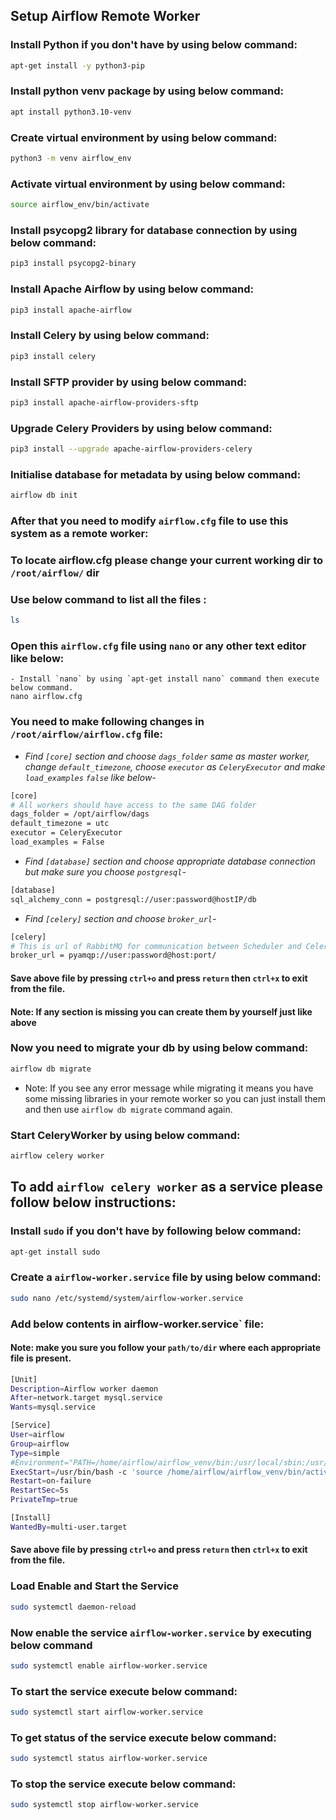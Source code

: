 ## Setup Airflow Remote Worker

### Install Python if you don't have by using below command:
```bash
apt-get install -y python3-pip
```

### Install python venv package by using below command:
```bash
apt install python3.10-venv
```

### Create virtual environment by using below command:
```bash
python3 -m venv airflow_env
```

### Activate virtual environment by using below command:
```bash
source airflow_env/bin/activate
```

### Install psycopg2 library for database connection by using below command:
```bash
pip3 install psycopg2-binary
```

### Install Apache Airflow by using below command:
```bash
pip3 install apache-airflow
```

### Install Celery by using below command:
```bash
pip3 install celery
```

### Install SFTP provider by using below command:
```bash
pip3 install apache-airflow-providers-sftp
```

### Upgrade Celery Providers by using below command: 
```bash
pip3 install --upgrade apache-airflow-providers-celery
```

### Initialise database for metadata by using below command:
```bash
airflow db init
```

### After that you need to modify `airflow.cfg` file to use this system as a remote worker:

### To locate airflow.cfg please change your current working dir to `/root/airflow/` dir

### Use below command to list all the files :
```bash
ls
```
### Open this `airflow.cfg` file using `nano` or any other text editor like below: 
```
- Install `nano` by using `apt-get install nano` command then execute below command.
nano airflow.cfg
```

### You need to make following changes in `/root/airflow/airflow.cfg` file:
- *Find `[core]` section and choose `dags_folder` same as master worker, change `default_timezone`, choose `executor` as `CeleryExecutor` and make `load_examples` `false` like below-*
```bash
[core]
# All workers should have access to the same DAG folder
dags_folder = /opt/airflow/dags
default_timezone = utc
executor = CeleryExecutor
load_examples = False
```

- *Find `[database]` section and choose appropriate database connection but make sure you choose `postgresql`-*
```bash
[database]
sql_alchemy_conn = postgresql://user:password@hostIP/db
```

- *Find `[celery]` section and choose `broker_url`-*
```bash
[celery]
# This is url of RabbitMQ for communication between Scheduler and Celery Worker
broker_url = pyamqp://user:password@host:port/
```
#### Save above file by pressing `ctrl+o` and press `return` then `ctrl+x` to exit from the file.

#### Note: If any section is missing you can create them by yourself just like above
### Now you need to migrate your db by using below command:
```bash
airflow db migrate
```
- Note: If you see any error message while migrating it means you have some missing libraries in your remote worker so you can just install them and then use `airflow db migrate` command again.

### Start CeleryWorker by using below command:
```bash
airflow celery worker
```

## To add `airflow celery worker` as a service please follow below instructions:

### Install `sudo` if you don't have by following below command:
```bash
apt-get install sudo
```

### Create a `airflow-worker.service` file by using below command:
```bash
sudo nano /etc/systemd/system/airflow-worker.service
```

### Add below contents in airflow-worker.service` file:

#### Note: make you sure you follow your `path/to/dir` where each appropriate file is present.
```bash
[Unit]
Description=Airflow worker daemon
After=network.target mysql.service
Wants=mysql.service

[Service]
User=airflow
Group=airflow
Type=simple
#Environment="PATH=/home/airflow/airflow_venv/bin:/usr/local/sbin:/usr/local/bin:/usr/sbin:/usr/bin:/sbin:/bin"
ExecStart=/usr/bin/bash -c 'source /home/airflow/airflow_venv/bin/activate ; airflow celery worker --pid /home/airflow/airflow/airflow-worker.pid'
Restart=on-failure
RestartSec=5s
PrivateTmp=true

[Install]
WantedBy=multi-user.target

```
#### Save above file by pressing `ctrl+o` and press `return` then `ctrl+x` to exit from the file.

###  Load Enable and Start the Service
```bash
sudo systemctl daemon-reload
```

### Now enable the service `airflow-worker.service` by executing below command
```bash
sudo systemctl enable airflow-worker.service
```

### To start the service execute below command:
```bash
sudo systemctl start airflow-worker.service
```

### To get status of the service execute below command:
```bash
sudo systemctl status airflow-worker.service
```

### To stop the service execute below command:
```bash
sudo systemctl stop airflow-worker.service
```
